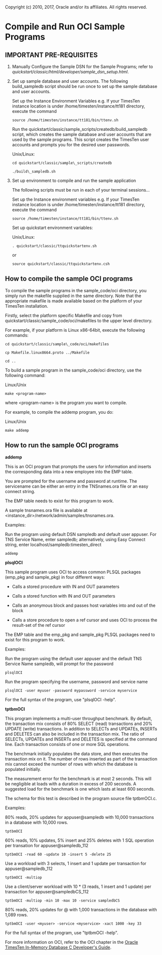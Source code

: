 Copyright (c) 2010, 2017, Oracle and/or its affiliates. All rights reserved.

# Compile and Run OCI Sample Programs

## IMPORTANT PRE-REQUISITES

1. Manually Configure the Sample DSN for the Sample Programs; refer to _quickstart/classic/html/developer/sample\_dsn\_setup.html_.

2. Set up sample database and user accounts. The following build_sampledb script should be run once to set up the sample database and user accounts.

     Set up the Instance Environment Variables e.g. If your TimesTen instance location is under /home/timesten/instance/tt181 directory, execute the command

     `source /home/timesten/instance/tt181/bin/ttenv.sh`

     Run the quickstart/classic/sample\_scripts/createdb/build\_sampledb script, which creates the sample database and user accounts that are used by the sample programs. This script creates the TimesTen user accounts and prompts you for the desired user passwords.

     Unix/Linux:

     `cd quickstart/classic/sample\_scripts/createdb`

     `./build\_sampledb.sh`

3. Set up environment to compile and run the sample application

     The following scripts must be run in each of your terminal sessions...

     Set up the Instance environment variables e.g. If your TimesTen instance location is under /home/timesten/instance/tt181 directory, execute the command

     `source /home/timesten/instance/tt181/bin/ttenv.sh`

     Set up quickstart environment variables:

     Unix/Linux:

     `. quickstart/classic/ttquickstartenv.sh` 
     
     or
     
     `source quickstart/classic/ttquickstartenv.csh`

## How to compile the sample OCI programs

To compile the sample programs in the sample_code/oci directory, you simply run the makefile supplied in the same directory. Note that the appropriate makefile is made available based on the platform of your TimesTen installation.

Firstly, select the platform specific Makefile and copy from quickstart/classic/sample\_code/oci/makefiles to the upper level directory.

For example, if your platform is Linux x86-64bit, execute the following commands:

`cd quickstart/classic/sample\_code/oci/makefiles`

`cp Makefile.linux8664.proto ../Makefile`

`cd ..`

To build a sample program in the sample\_code/oci directory, use the following command:

Linux/Unix

`make <program-name>`

where \<program-name\> is the program you want to compile.

For example, to compile the addemp program, you do:

Linux/Unix

`make addemp`

## How to run the sample OCI programs

**addemp**

This is an OCI program that prompts the users for information and inserts the corresponding data into a new employee into the EMP table.

You are prompted for the username and password at runtime. The servicename can be either an entry in the TNSnames.ora file or an easy connect string.

The EMP table needs to exist for this program to work.

A sample tnsnames.ora file is available at \<instance_dir\>/network/admin/samples/tnsnames.ora.

Examples:

Run the program using default DSN sampledb and default user appuser. For TNS Service Name, enter sampledb; alternatively, using Easy Connect string, enter localhost/sampledb:timesten_direct

`addemp`

**plsqlOCI**

This sample program uses OCI to access common PLSQL packages (emp\_pkg and sample\_pkg) in four different ways:

- Calls a stored procedure with IN and OUT parameters

- Calls a stored function with IN and OUT parameters

- Calls an anonymous block and passes host variables into and out of the block

- Calls a store procedure to open a ref cursor and uses OCI to process the result-set of the ref cursor

The EMP table and the emp\_pkg and sample\_pkg PLSQL packages need to exist for this program to work.

Examples:

Run the program using the default user appuser and the default TNS Service Name sampledb, will prompt for the password

`plsqlOCI`

Run the program specifying the username, password and service name

`plsqlOCI -user myuser -password mypassword -service myservice`

For the full syntax of the program, use "plsqlOCI -help".


**tptbmOCI**

This program implements a multi-user throughput benchmark. By default, the transaction mix consists of 80% SELECT (read) transactions and 20% UPDATE (write) transactions. In addition to SELECTs and UPDATEs, INSERTs and DELETES can also be included in the transaction mix. The ratio of SELECTs, UPDATEs and INSERTs and DELETES is specified at the command line. Each transaction consists of one or more SQL operations.

The benchmark initially populates the data store, and then executes the transaction mix on it. The number of rows inserted as part of the transaction mix cannot exceed the number of rows with which the database is populated initially.

The measurement error for the benchmark is at most 2 seconds. This will be negligible at loads with a duration in excess of 200 seconds. A suggested load for the benchmark is one which lasts at least 600 seconds.

The schema for this test is described in the program source file tptbmOCI.c.  

Examples:

80% reads, 20% updates for appuser@sampledb with 10,000 transactions  in a database with 10,000 rows.

`tptbmOCI`

60% reads, 10% updates, 5% insert and 25% deletes with 1 SQL operation per transation for appuser@sampledb_112

`tptbmOCI -read 60 -update 10 -insert 5 -delete 25`

Use a workload with 3 selects, 1 insert and 1 update per transaction for appuser@sampledb_112

`tptbmOCI -multiop`

Use a client/server workload with 10 * (3 reads, 1 insert and 1 update)  per transaction for appuser@sampledbCS_112

`tptbmOCI -multiop -min 10 -max 10 -service sampledbCS`

80% reads, 20% updates for <myuser>@<myservice> with 1,000 transactions in the database with 1,089 rows.

 `tptbmOCI -user <myuser> -service <myservice> -xact 1000 -key 33 `

For the full syntax of the program, use "tptbmOCI -help".

For more information on OCI, refer to the OCI chapter in the [Oracle TimesTen In-Memory Database C Developer's Guide](https://docs.oracle.com/database/timesten-18.1/TTCDV/toc.htm).
